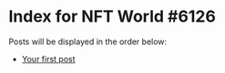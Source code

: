# Index for NFT World #6126
Posts will be displayed in the order below:

- [Your first post](./001-first.md)

